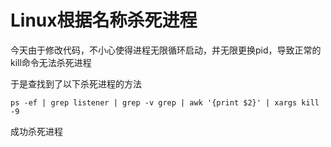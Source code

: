 # Linux根据名称杀死进程

今天由于修改代码，不小心使得进程无限循环启动，并无限更换pid，导致正常的kill命令无法杀死进程

于是查找到了以下杀死进程的方法

```
ps -ef | grep listener | grep -v grep | awk '{print $2}' | xargs kill -9
```

成功杀死进程

